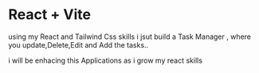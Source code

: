 # React + Vite

using my React and Tailwind Css skills i jsut build a Task Manager , where you update,Delete,Edit and Add the tasks..

i will be enhacing this Applications as i grow my react skills
